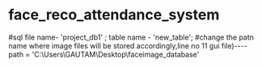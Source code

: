 
# face_reco_attendance_system
#sql file name-  'project_db1'  ;  table name - 'new_table';
#change the patn name where image files will be stored accordingly,line no 11 gui file)----   path = 'C:\\Users\\GAUTAM\\Desktop\\faceimage_database'
